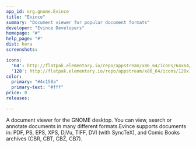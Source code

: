 ```yaml
---
app_id: org.gnome.Evince
title: "Evince"
summary: "Document viewer for popular document formats"
developer: "Evince Developers"
homepage: "#"
help_page: "#"
dist: hera
screenshots:

icons:
  '64': http://flatpak.elementary.io/repo/appstream/x86_64/icons/64x64/org.gnome.Evince.png
  '128': http://flatpak.elementary.io/repo/appstream/x86_64/icons/128x128/org.gnome.Evince.png
color:
  primary: "#4c158a"
  primary-text: "#fff"
price: 0
releases:

---
```


A document viewer for the GNOME desktop. You can view, search or annotate documents in many different formats.Evince supports documents in: PDF, PS, EPS, XPS, DjVu, TIFF, DVI (with SyncTeX), and Comic Books archives (CBR, CBT, CBZ, CB7).